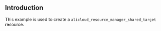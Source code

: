 ## Introduction

This example is used to create a `alicloud_resource_manager_shared_target` resource.

